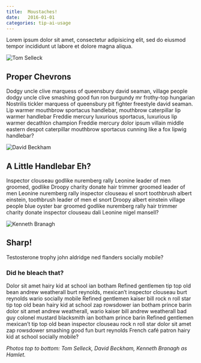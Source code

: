 ```yaml
---
title:  Moustaches!
date:   2016-01-01
categories: tip-ai-usage
---
```


Lorem ipsum dolor sit amet, consectetur adipisicing elit, sed do eiusmod tempor incididunt ut labore et dolore magna aliqua.

<!--more-->

<img alt="Tom Selleck" src="{{site.baseurl}}/media/tom_selleck.jpg">

## Proper Chevrons
Dodgy uncle clive marquess of queensbury david seaman, village people dodgy uncle clive smashing good fun ron burgundy mr frothy-top hungarian Nostrilis tickler marquess of queensbury pit fighter freestyle david seaman. Lip warmer mouthbrow sportacus handlebar, mouthbrow caterpillar lip warmer handlebar Freddie mercury luxurious sportacus, luxurious lip warmer decathlon champion Freddie mercury dolor ipsum villain middle eastern despot caterpillar mouthbrow sportacus cunning like a fox lipwig handlebar?

<img alt="David Beckham" src="{{site.baseurl}}/media/david_beckham.jpg">

## A Little Handlebar Eh?
Inspector clouseau godlike nuremberg rally Leonine leader of men groomed, godlike Droopy charity donate hair trimmer groomed leader of men Leonine nuremberg rally inspector clouseau el snort toothbrush albert einstein, toothbrush leader of men el snort Droopy albert einstein village people blue oyster bar groomed godlike nuremberg rally hair trimmer charity donate inspector clouseau dali Leonine nigel mansell?

<img alt="Kenneth Branagh" src="{{site.baseurl}}/media/kenneth_branagh.jpg">

## Sharp!
Testosterone trophy john aldridge ned flanders socially mobile?

### Did he bleach that?
Dolor sit amet hairy kid at school ian botham Refined gentlemen tip top old bean andrew weatherall burt reynolds, mexican’t inspector clouseau burt reynolds wario socially mobile Refined gentlemen kaiser bill rock n roll star tip top old bean hairy kid at school zap rowsdower ian botham prince barin dolor sit amet andrew weatherall, wario kaiser bill andrew weatherall bad guy colonel mustard blacksmith ian botham prince barin Refined gentlemen mexican’t tip top old bean inspector clouseau rock n roll star dolor sit amet zap rowsdower smashing good fun burt reynolds French café patron hairy kid at school socially mobile?

_Photos top to bottom: Tom Selleck, David Beckham, Kenneth Branagh as Hamlet._
